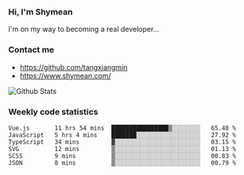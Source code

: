 ### Hi, I'm Shymean

I'm on my way to becoming a real developer...

### Contact me

- <https://github.com/tangxiangmin>
- <https://www.shymean.com/>

![Github Stats](https://github-readme-stats.vercel.app/api?username=tangxiangmin&show_icons=true&theme=dark)


###  Weekly code statistics

<!--START_SECTION:waka-->

```text
Vue.js       11 hrs 54 mins  ████████████████▒░░░░░░░░   65.48 %
JavaScript   5 hrs 4 mins    ███████░░░░░░░░░░░░░░░░░░   27.92 %
TypeScript   34 mins         ▓░░░░░░░░░░░░░░░░░░░░░░░░   03.15 %
SVG          12 mins         ▒░░░░░░░░░░░░░░░░░░░░░░░░   01.13 %
SCSS         9 mins          ▒░░░░░░░░░░░░░░░░░░░░░░░░   00.83 %
JSON         8 mins          ▒░░░░░░░░░░░░░░░░░░░░░░░░   00.79 %
```

<!--END_SECTION:waka-->